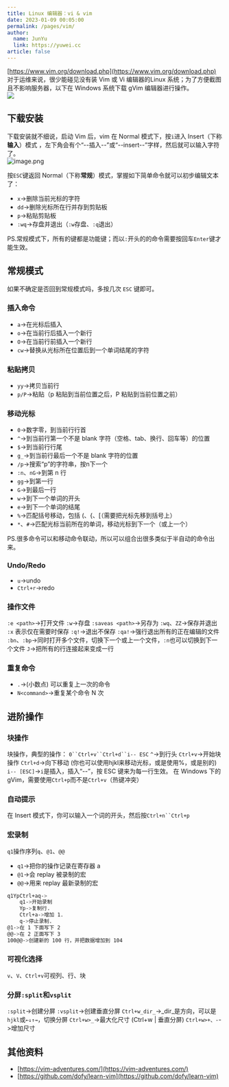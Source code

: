 ```yaml
---
title: Linux 编辑器：vi & vim
date: 2023-01-09 00:05:00
permalink: /pages/vim/
author: 
  name: JunYu
  link: https://yuwei.cc
article: false
---
```

[https://www.vim.org/download.php](https://www.vim.org/download.php)
对于运维来说，很少能碰见没有装 Vim 或 Vi 编辑器的Linux 系统；为了方便截图且不影响服务器，以下在 Windows 系统下载 gVim 编辑器进行操作。  
![](https://f.pz.al/pzal/2023/01/13/060f8476ce32e.gif)
## 下载安装
下载安装就不细说，启动 Vim 后，vim 在 Normal 模式下，按`i`进入 Insert（下称**输入**）模式 ，左下角会有个“--插入--”或“--insert--”字样，然后就可以输入字符了。  
![image.png](https://f.pz.al/pzal/2023/01/13/ae287c0e67f86.png)

按`ESC`键返回 Normal（下称**常规**）模式，掌握如下简单命令就可以初步编辑文本了：

- `x`->删除当前光标的字符
- `dd`->删除光标所在行并存到剪贴板
- `p`->粘贴剪贴板
- `:wq`->存盘并退出（`:w`存盘、`:q`退出）

PS.常规模式下，所有的键都是功能键；而以`:`开头的的命令需要按回车`Enter`键才能生效。
## 常规模式
如果不确定是否回到常规模式吗，多按几次 `ESC` 键即可。
### 插入命令

- `a`->在光标后插入
- `o`->在当前行后插入一个新行
- `O`->在当前行前插入一个新行
- `cw`->替换从光标所在位置后到一个单词结尾的字符
### 粘贴拷贝 

- `yy`->拷贝当前行
- `p/P`->粘贴（p 粘贴到当前位置之后，P 粘贴到当前位置之前）
### 移动光标

- `0`->数字零，到当前行行首
- `^`->到当前行第一个不是 blank 字符（空格、tab、换行、回车等）的位置
- `$`->到当前行行尾
- `g_`->到当前行最后一个不是 blank 字符的位置
- `/p`->搜索“p”的字符串，按n下一个
- `:n`、`nG`->到第 n 行
- `gg`->到第一行
- `G`->到最后一行
- `w`->到下一个单词的开头
- `e`->到下一个单词的结尾
- `%`->匹配括号移动，包括 (、{、[（需要把光标先移到括号上）
- `*`、`#`->匹配光标当前所在的单词，移动光标到下一个（或上一个）

PS.很多命令可以和移动命令联动，所以可以组合出很多类似于半自动的命令出来。
### Undo/Redo

- `u`->undo
- `Ctrl+r`->redo
### 操作文件
`:e <path>`->打开文件
`:w`->存盘
`:saveas <path>`->另存为 <path>
`:wq`、`ZZ`->保存并退出
`:x` 表示仅在需要时保存
`:q!`->退出不保存
`:qa!`->强行退出所有的正在编辑的文件
`:bn`、`:bp`->同时打开多个文件，切换下一个或上一个文件，`:n`也可以切换到下一个文件
`J`->把所有的行连接起来变成一行
### 重复命令

- `.`->(小数点) 可以重复上一次的命令
- `N<command>`->重复某个命令 N 次
## 进阶操作
### 块操作
块操作，典型的操作： `0``Ctrl+v``Ctrl+d``i-- ESC`
`^`->到行头
`Ctrl+v`->开始块操作
`Ctrl+d`->向下移动 (你也可以使用hjkl来移动光标，或是使用%，或是别的)
`i-- [ESC]`->`i`是插入，插入“--”，按 ESC 键来为每一行生效。
在 Windows 下的 gVim，需要使用`Ctrl+p`而不是`Ctrl+v`（热键冲突）
### 自动提示
在 Insert 模式下，你可以输入一个词的开头，然后按`Ctrl+n``Ctrl+p`
### 宏录制
`q1`操作序列`q`、`@1`、`@@`

- `q1`->把你的操作记录在寄存器 a
- `@1`->会 replay 被录制的宏
- `@@`->用来 replay 最新录制的宏
```bash
q1YpCtrl+aq->
    q1->开始录制
    Yp->复制行.
    Ctrl+a->增加 1.
    q->停止录制.
@1->在 1 下面写下 2
@@->在 2 正面写下 3
100@@->创建新的 100 行，并把数据增加到 104
```
### 可视化选择
`v`、`V`、`Ctrl+v`可视列、行、块
### 分屏`:split`和`vsplit`
`:split`->创建分屏
 `:vsplit`->创建垂直分屏
`Ctrl+w_dir_`->_dir_是方向，可以是`hjkl`或`←↓↑→`，切换分屏
`Ctrl+w>_`->最大化尺寸 (Ctrl+w | 垂直分屏)
`Ctrl+w>+、-`->增加尺寸
## 其他资料
- [https://vim-adventures.com/](https://vim-adventures.com/)
- [https://github.com/dofy/learn-vim](https://github.com/dofy/learn-vim)